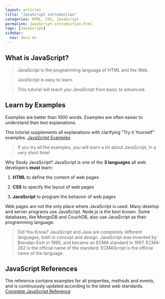 ```yaml
---
layout: articles
title: "JavaScript introduction"
categories: HTML, CSS, JavaScript
permalink: JavaScript-introduction.html
tags: [JavaScript]
sidebar: 
  nav: docs-en
---
```


## What is JavaScript?

>JavaScript is the programming language of HTML and the Web.

>JavaScript is easy to learn.

>This tutorial will teach you JavaScript from basic to advanced.

## Learn by Examples
Examples are better than 1000 words. Examples are often easier to understand than text explanations.

This tutorial supplements all explanations with clarifying "Try it Yourself" examples.
[JavaScript Examples][1]
>If you try all the examples, you will learn a lot about JavaScript, in a very short time!

  Why Study JavaScript?
JavaScript is one of the **3 languages** all web developers **must** learn:

   1. **HTML** to define the content of web pages

   2. **CSS** to specify the layout of web pages

   3. **JavaScript** to program the behavior of web pages

Web pages are not the only place where JavaScript is used. Many desktop and server programs use JavaScript. Node.js is the best known. Some databases, like MongoDB and CouchDB, also use JavaScript as their programming language.

>Did You Know?
JavaScript and Java are completely different languages, both in concept and design.
>JavaScript was invented by Brendan Eich in 1995, and became an ECMA standard in 1997.
ECMA-262 is the official name of the standard. ECMAScript is the official name of the language.

## JavaScript References


The reference contains examples for all properties, methods and events, and is continuously updated according to the latest web standards.
[Complete JavaScript Reference][2]



[1]: https://www.w3schools.com/js/js_examples.asp
[2]: https://www.w3schools.com/jsref/default.asp